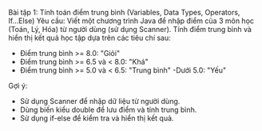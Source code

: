 Bài tập 1: Tính toán điểm trung bình (Variables, Data Types, Operators, If...Else) Yêu cầu: Viết một chương trình Java
để nhập điểm của 3 môn học (Toán, Lý, Hóa) từ người dùng (sử dụng Scanner). Tính điểm trung bình và hiển thị kết quả học
tập dựa trên các tiêu chí sau:

-   Điểm trung bình >= 8.0: "Giỏi"
-   Điểm trung bình >= 6.5 và < 8.0: "Khá"
-   Điểm trung bình >= 5.0 và < 6.5: "Trung bình" -Dưới 5.0: "Yếu"

Gợi ý:

-   Sử dụng Scanner để nhập dữ liệu từ người dùng.
-   Dùng biến kiểu double để lưu điểm và tính trung bình.
-   Sử dụng if-else để kiểm tra và hiển thị kết quả.
